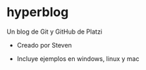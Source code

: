 # hyperblog
Un blog de Git y GitHub de Platzi

* Creado por Steven

* Incluye ejemplos en windows, linux y mac